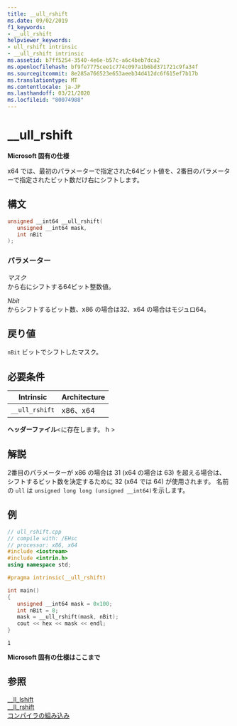 ```yaml
---
title: __ull_rshift
ms.date: 09/02/2019
f1_keywords:
- __ull_rshift
helpviewer_keywords:
- ull_rshift intrinsic
- __ull_rshift intrinsic
ms.assetid: b7ff5254-3540-4e6e-b57c-a6c4beb7dca2
ms.openlocfilehash: bf9fe7775cee1c774c097a1b6bd371721c9fa34f
ms.sourcegitcommit: 8e285a766523e653aeeb34d412dc6f615ef7b17b
ms.translationtype: MT
ms.contentlocale: ja-JP
ms.lasthandoff: 03/21/2020
ms.locfileid: "80074988"
---
```

# <a name="__ull_rshift"></a>__ull_rshift

**Microsoft 固有の仕様**

x64 では、最初のパラメーターで指定された64ビット値を、2番目のパラメーターで指定されたビット数だけ右にシフトします。

## <a name="syntax"></a>構文

```C
unsigned __int64 __ull_rshift(
   unsigned __int64 mask,
   int nBit
);
```

### <a name="parameters"></a>パラメーター

*マスク*\
から右にシフトする64ビット整数値。

*Nbit*\
からシフトするビット数、x86 の場合は32、x64 の場合はモジュロ64。

## <a name="return-value"></a>戻り値

`nBit` ビットでシフトしたマスク。

## <a name="requirements"></a>必要条件

|Intrinsic|Architecture|
|---------------|------------------|
|`__ull_rshift`|x86、x64|

**ヘッダーファイル**\<に存在します。 h >

## <a name="remarks"></a>解説

2番目のパラメーターが x86 の場合は 31 (x64 の場合は 63) を超える場合は、シフトするビット数を決定するために 32 (x64 では 64) が使用されます。 名前の `ull` は `unsigned long long (unsigned __int64)`を示します。

## <a name="example"></a>例

```cpp
// ull_rshift.cpp
// compile with: /EHsc
// processor: x86, x64
#include <iostream>
#include <intrin.h>
using namespace std;

#pragma intrinsic(__ull_rshift)

int main()
{
   unsigned __int64 mask = 0x100;
   int nBit = 8;
   mask = __ull_rshift(mask, nBit);
   cout << hex << mask << endl;
}
```

```Output
1
```

**Microsoft 固有の仕様はここまで**

## <a name="see-also"></a>参照

[__ll_lshift](../intrinsics/ll-lshift.md)\
[__ll_rshift](../intrinsics/ll-rshift.md)\
[コンパイラの組み込み](../intrinsics/compiler-intrinsics.md)
